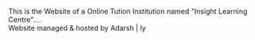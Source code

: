 This is the Website of a Online Tution Institution named "Insight Learning Centre".... <br>
Website managed & hosted by Adarsh | ly <br>
